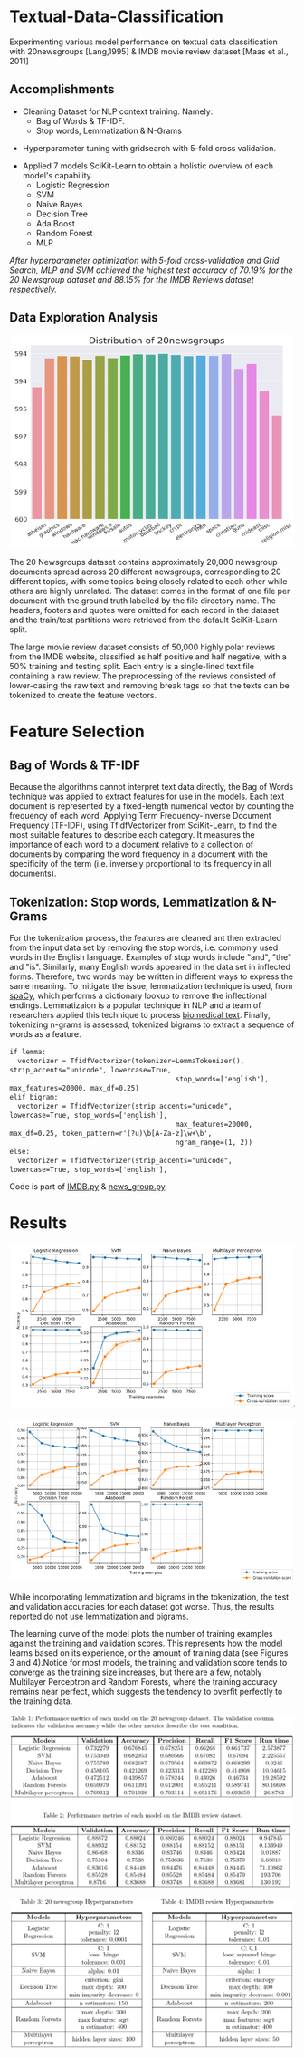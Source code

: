 # Textual-Data-Classification
Experimenting various model performance on textual data classification with 20newsgroups [Lang,1995] & IMDB movie review dataset [Maas et al., 2011]


## Accomplishments
* Cleaning Dataset for NLP context training. Namely:
  * Bag of Words & TF-IDF.
  * Stop words, Lemmatization & N-Grams
- Hyperparameter tuning with gridsearch with 5-fold cross validation.
* Applied 7 models SciKit-Learn to obtain a holistic overview of each model's capability.
  * Logistic Regression
  * SVM
  * Naive Bayes
  * Decision Tree
  * Ada Boost
  * Random Forest 
  * MLP
  
 *After hyperparameter optimization with 5-fold cross-validation
and Grid Search, MLP and SVM achieved the highest test accuracy of 70.19% for the 20 Newsgroup
dataset and 88.15% for the IMDB Reviews dataset respectively.*
## Data Exploration Analysis

<p align="center">
<img src="https://github.com/DiscoBroccoli/Textual-Data-Classification/blob/main/20newsgroup_label.png">
</p>

The 20 Newsgroups dataset contains approximately 20,000 newsgroup documents spread across 20
different newsgroups, corresponding to 20 different topics, with some topics being closely related
to each other while others are highly unrelated. The dataset comes in the format of one file per
document with the ground truth labelled by the file directory name. The headers, footers and
quotes were omitted for each record in the dataset and the train/test partitions were retrieved
from the default SciKit-Learn split.

The large movie review dataset consists of 50,000 highly polar reviews from the IMDB website,
classified as half positive and half negative, with a 50% training and testing split. Each entry
is a single-lined text file containing a raw review. The preprocessing of the reviews consisted of
lower-casing the raw text and removing break tags so that the texts can be tokenized to create the
feature vectors.

# Feature Selection

## Bag of Words & TF-IDF

Because the algorithms cannot interpret text data directly, the Bag of Words technique was applied
to extract features for use in the models. Each text document is represented by a fixed-length
numerical vector by counting the frequency of each word. Applying Term Frequency-Inverse
Document Frequency (TF-IDF), using TfidfVectorizer from SciKit-Learn, to find the most suitable
features to describe each category. It measures the importance of each word to a document relative
to a collection of documents by comparing the word frequency in a document with the specificity
of the term (i.e. inversely proportional to its frequency in all documents). 

## Tokenization: Stop words, Lemmatization & N-Grams

For the tokenization process, the features are cleaned ant then extracted from the input data set by removing
the stop words, i.e. commonly used words in the English language. Examples of stop words include
"and", "the" and "is". Similarly, many English words appeared in the data set in inflected forms.
Therefore, two words may be written in different ways to express the same meaning. To mitigate
the issue, lemmatization technique is used, from [spaCy](https://www.researchgate.net/publication/325709583_LexNLP_Natural_language_processing_and_information_extraction_for_legal_and_regulatory_texts), which performs a dictionary
lookup to remove the inflectional endings. Lemmatizaion is a popular technique in NLP and a
team of researchers applied this technique to process [biomedical text](https://pubmed.ncbi.nlm.nih.gov/22464129/). Finally,
tokenizing n-grams is assessed, tokenized bigrams to extract a sequence of words as a feature.

```
if lemma:
  vectorizer = TfidfVectorizer(tokenizer=LemmaTokenizer(), strip_accents="unicode", lowercase=True,
                                         stop_words=['english'], max_features=20000, max_df=0.25)
elif bigram:
  vectorizer = TfidfVectorizer(strip_accents="unicode", lowercase=True, stop_words=['english'],
                                         max_features=20000, max_df=0.25, token_pattern=r'(?u)\b[A-Za-z]\w+\b',
                                         ngram_range=(1, 2))
else:
  vectorizer = TfidfVectorizer(strip_accents="unicode", lowercase=True, stop_words=['english'],
```

Code is part of [IMDB.py](https://github.com/DiscoBroccoli/Textual-Data-Classification/blob/main/imdb.py) & [news_group.py](https://github.com/DiscoBroccoli/Textual-Data-Classification/blob/main/news_group.py).

# Results

<p align="center">
<img src="https://github.com/DiscoBroccoli/Textual-Data-Classification/blob/main/20_newsgroup.png">
</p>

<p align="center">
<img src="https://github.com/DiscoBroccoli/Textual-Data-Classification/blob/main/IMDB.png">
</p>

While incorporating lemmatization and bigrams in the tokenization, the test and
validation accuracies for each dataset got worse. Thus, the results reported do not use
lemmatization and bigrams. 

The learning curve of the model plots the number of training examples against the training and
validation scores. This represents how the model learns based on its experience, or the amount of
training data (see Figures 3 and 4).Notice for most models, the training and validation
score tends to converge as the training size increases, but there are a few, notably Multilayer
Perceptron and Random Forests, where the training accuracy remains near perfect, which suggests
the tendency to overfit perfectly to the training data.

<p align="center">
<img src="https://github.com/DiscoBroccoli/Textual-Data-Classification/blob/main/table1-2.png">
</p>

<p align="center">
<img src="https://github.com/DiscoBroccoli/Textual-Data-Classification/blob/main/table3-4.png">
</p>

